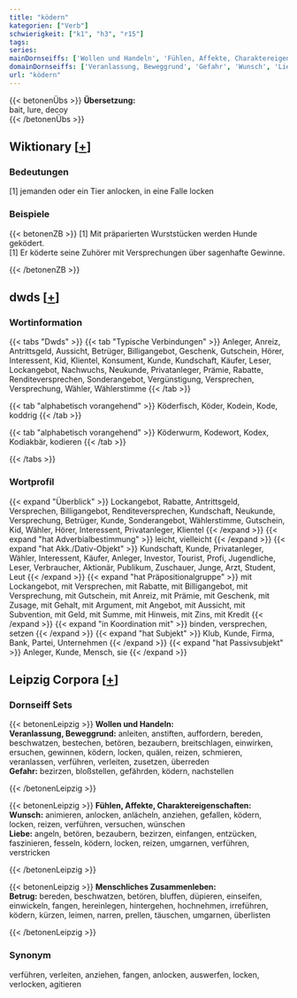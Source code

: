 ```yaml
---
title: "ködern"
kategorien: ["Verb"]
schwierigkeit: ["k1", "h3", "r15"]
tags:
series:
mainDornseiffs: ['Wollen und Handeln', 'Fühlen, Affekte, Charaktereigenschaften', 'Menschliches Zusammenleben']
domainDornseiffs: ['Veranlassung, Beweggrund', 'Gefahr', 'Wunsch', 'Liebe', 'Betrug']
url: "ködern"
---
```


{{< betonenÜbs >}}
**Übersetzung:**  
bait, lure, decoy  
{{< /betonenÜbs >}}

## Wiktionary [[+](https://de.wiktionary.org/wiki/ködern)]

### Bedeutungen
[1] jemanden oder ein Tier anlocken, in eine Falle locken  

### Beispiele
{{< betonenZB >}}
[1] Mit präparierten Wurststücken werden Hunde geködert.  
[1] Er köderte seine Zuhörer mit Versprechungen über sagenhafte Gewinne.  

{{< /betonenZB >}}


## dwds [[+](https://www.dwds.de/wb/ködern)]

### Wortinformation
{{< tabs "Dwds" >}}
{{< tab "Typische Verbindungen" >}}
Anleger, Anreiz, Antrittsgeld, Aussicht, Betrüger, Billigangebot, Geschenk, Gutschein, Hörer, Interessent, Kid, Klientel, Konsument, Kunde, Kundschaft, Käufer, Leser, Lockangebot, Nachwuchs, Neukunde, Privatanleger, Prämie, Rabatte, Renditeversprechen, Sonderangebot, Vergünstigung, Versprechen, Versprechung, Wähler, Wählerstimme
{{< /tab >}}

{{< tab "alphabetisch vorangehend" >}}
Köderfisch, Köder, Kodein, Kode, koddrig
{{< /tab >}}

{{< tab "alphabetisch vorangehend" >}}
Köderwurm, Kodewort, Kodex, Kodiakbär, kodieren
{{< /tab >}}

{{< /tabs >}}

### Wortprofil
{{< expand "Überblick" >}} Lockangebot, Rabatte, Antrittsgeld, Versprechen, Billigangebot, Renditeversprechen, Kundschaft, Neukunde, Versprechung, Betrüger, Kunde, Sonderangebot, Wählerstimme, Gutschein, Kid, Wähler, Hörer, Interessent, Privatanleger, Klientel {{< /expand >}}
{{< expand "hat Adverbialbestimmung" >}} leicht, vielleicht {{< /expand >}}
{{< expand "hat Akk./Dativ-Objekt" >}} Kundschaft, Kunde, Privatanleger, Wähler, Interessent, Käufer, Anleger, Investor, Tourist, Profi, Jugendliche, Leser, Verbraucher, Aktionär, Publikum, Zuschauer, Junge, Arzt, Student, Leut {{< /expand >}}
{{< expand "hat Präpositionalgruppe" >}} mit Lockangebot, mit Versprechen, mit Rabatte, mit Billigangebot, mit Versprechung, mit Gutschein, mit Anreiz, mit Prämie, mit Geschenk, mit Zusage, mit Gehalt, mit Argument, mit Angebot, mit Aussicht, mit Subvention, mit Geld, mit Summe, mit Hinweis, mit Zins, mit Kredit {{< /expand >}}
{{< expand "in Koordination mit" >}} binden, versprechen, setzen {{< /expand >}}
{{< expand "hat Subjekt" >}} Klub, Kunde, Firma, Bank, Partei, Unternehmen {{< /expand >}}
{{< expand "hat Passivsubjekt" >}} Anleger, Kunde, Mensch, sie {{< /expand >}}

## Leipzig Corpora [[+](https://corpora.uni-leipzig.de/en/res?word=ködern&corpusId=deu_newscrawl-public_2018)]

### Dornseiff Sets
{{< betonenLeipzig >}}
**Wollen und Handeln:**  
**Veranlassung, Beweggrund:** anleiten, anstiften, auffordern, bereden, beschwatzen, bestechen, betören, bezaubern, breitschlagen, einwirken, ersuchen, gewinnen, ködern, locken, quälen, reizen, schmieren, veranlassen, verführen, verleiten, zusetzen, überreden  
**Gefahr:** bezirzen, bloßstellen, gefährden, ködern, nachstellen  

{{< /betonenLeipzig >}}


{{< betonenLeipzig >}}
**Fühlen, Affekte, Charaktereigenschaften:**  
**Wunsch:** animieren, anlocken, anlächeln, anziehen, gefallen, ködern, locken, reizen, verführen, versuchen, wünschen  
**Liebe:** angeln, betören, bezaubern, bezirzen, einfangen, entzücken, faszinieren, fesseln, ködern, locken, reizen, umgarnen, verführen, verstricken  

{{< /betonenLeipzig >}}


{{< betonenLeipzig >}}
**Menschliches Zusammenleben:**  
**Betrug:** bereden, beschwatzen, betören, bluffen, düpieren, einseifen, einwickeln, fangen, hereinlegen, hintergehen, hochnehmen, irreführen, ködern, kürzen, leimen, narren, prellen, täuschen, umgarnen, überlisten  

{{< /betonenLeipzig >}}

### Synonym
verführen, verleiten, anziehen, fangen, anlocken, auswerfen, locken, verlocken, agitieren

